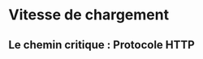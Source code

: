 <!-- .slide: class="transition-bg-blue-1" -->

# Vitesse de chargement

## Le chemin critique : Protocole HTTP

